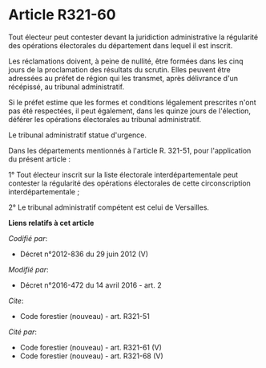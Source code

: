 # Article R321-60

Tout électeur peut contester devant la juridiction administrative la régularité des opérations électorales du département
dans lequel il est inscrit.

Les réclamations doivent, à peine de nullité, être formées dans les cinq jours de la proclamation des résultats du scrutin.
Elles peuvent être adressées au préfet de région qui les transmet, après délivrance d'un récépissé, au tribunal
administratif.

Si le préfet estime que les formes et conditions légalement prescrites n'ont pas été respectées, il peut également, dans les
quinze jours de l'élection, déférer les opérations électorales au tribunal administratif.

Le tribunal administratif statue d'urgence.

Dans les départements mentionnés à l'article R. 321-51, pour l'application du présent article :

1° Tout électeur inscrit sur la liste électorale interdépartementale peut contester la régularité des opérations électorales
de cette circonscription interdépartementale ;

2° Le tribunal administratif compétent est celui de Versailles.

**Liens relatifs à cet article**

_Codifié par_:

  - Décret n°2012-836 du 29 juin 2012 (V)

_Modifié par_:

  - Décret n°2016-472 du 14 avril 2016 - art. 2

_Cite_:

  - Code forestier (nouveau) - art. R321-51

_Cité par_:

  - Code forestier (nouveau) - art. R321-61 (V)
  - Code forestier (nouveau) - art. R321-68 (V)
